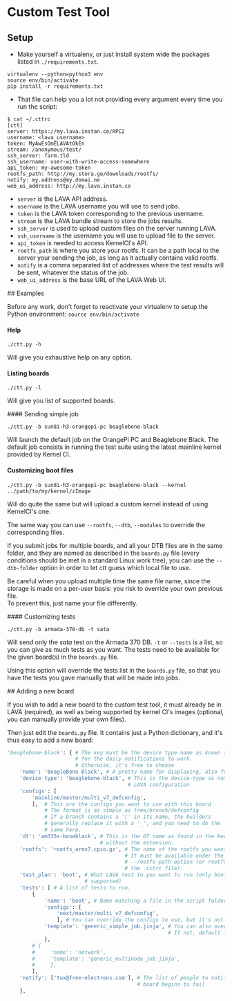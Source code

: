 # Custom Test Tool

## Setup

  * Make yourself a virtualenv, or just install system wide the packages listed
in `./requirements.txt`.

```
virtualenv --python=python3 env
source env/bin/activate
pip install -r requirements.txt
```
  * That file can help you a lot not providing every argument every time you run
the script:

```
$ cat ~/.cttrc
[ctt]
server: https://my.lava.instan.ce/RPC2
username: <lava_username>
token: MyAwEsOmELAVAtOkEn
stream: /anonymous/test/
ssh_server: farm.tld
ssh_username: user-with-write-access-somewhere
api_token: my-awesome-token
rootfs_path: http://my.stora.ge/downloads/rootfs/
notify: my.address@my.domai.ne
web_ui_address: http://my.lava.instan.ce
```

  * `server` is the LAVA API address.
  * `username` is the LAVA username you will use to send jobs.
  * `token` is the LAVA token corresponding to the previous username.
  * `stream` is the LAVA bundle stream to store the jobs results.
  * `ssh_server` is used to upload custom files on the server running LAVA.
  * `ssh_username` is the username you will use to upload file to the server.
  * `api_token` is needed to access KernelCI's API.
  * `rootfs_path` is where you store your rootfs. It can be a path local to the
server your sending the job, as long as it actually contains valid rootfs.
  * `notify` is a comma separated list of addresses where the test results will
be sent, whatever the status of the job.
  * `web_ui_address` is the base URL of the LAVA Web UI.

## Examples

Before any work, don't forget to reactivate your virtualenv to setup the Python
environment: `source env/bin/activate`

#### Help

`./ctt.py -h`

Will give you exhaustive help on any option.

#### Listing boards

`./ctt.py -l`

Will give you list of supported boards.

#### Sending simple job

`./ctt.py -b sun8i-h3-orangepi-pc beaglebone-black`

Will launch the default job on the OrangePi PC and Beaglebone Black. The default
job consists in running the test suite using the latest mainline kernel provided
by Kernel CI.

#### Customizing boot files

`./ctt.py -b sun8i-h3-orangepi-pc beaglebone-black --kernel ../path/to/my/kernel/zImage`

Will do quite the same but will upload a custom kernel instead of using KernelCI's one.

The same way you can use `--rootfs`, `--dtb`, `--modules` to override the
corresponding files.

If you submit jobs for multiple boards, and all your DTB files are in the same
folder, and they are named as described in the `boards.py` file (every
conditions should be met in a standard Linux work tree), you can use the
`--dtb-folder` option in order to let *ctt* guess which local file to use.

Be careful when you upload multiple time the same file name, since the storage
is made on a per-user basis: you risk to override your own previous file.   
To prevent this, just name your file differently.

#### Customizing tests

`./ctt.py -b armada-370-db -t sata`

Will send only the *sata* test on the Armada 370 DB.
`-t` or `--tests` is a list, so you can give as much tests as you want. The
tests need to be available for the given board(s) in the `boards.py` file.

Using this option will override the tests list in the `boards.py` file, so that
you have the tests you gave manually that will be made into jobs.

## Adding a new board

If you wish to add a new board to the custom test tool, it must already be in
LAVA (required), as well as being supported by kernel CI's images (optional,
you can manually provide your own files).

Then just edit the `boards.py` file. It contains just a Python dictionary, and
it's thus easy to add a new board:

```python
'beaglebone-black': { # The key must be the device type name as known to LAVA
                      # for the daily notifications to work.
                      # Otherwise, it's free to choose
    'name': 'BeagleBone Black', # A pretty name for displaying, also free
    'device_type': 'beaglebone-black', # This is the device-type as named is the
                                       # LAVA configuration
    'configs': [
        'mainline/master/multi_v7_defconfig',
        ],  # This are the configs you want to use with this board
            # The format is as simple as tree/branch/defconfig
            # If a branch contains a '/' in its name, the builders
            # generally replace it with a '_', and you need to do the
            # same here.
    'dt': 'am335x-boneblack', # This is the DT name as found in the kernel,
                              # without the extension.
    'rootfs': 'rootfs_armv7.cpio.gz', # The name of the rootfs you want to use.
                                      # It must be available under the
                                      # --rootfs-path option (or rootfs_path in
                                      # the .cctrc file).
    'test_plan': 'boot', # What LAVA test to you want tu run (only boot is
                         # supported)
    'tests': [ # A list of tests to run.
        {
            'name': 'boot', # Name matching a file in the script folder of the test suite
            'configs': [
                'next/master/multi_v7_defconfig',
                ], # You can override the configs to use, but it's not mandatory.
            'template': 'generic_simple_job.jinja', # You can also override the template. 
                                                    # If not, default is generic_simple_job.jinja
            },
        # {
        #     'name': 'network',
        #     'template': 'generic_multinode_job.jinja',
        #     },
        ],
    'notify': ['tux@free-electrons.com'], # The list of people to notify if the
                                          # board begins to fail
    },
```

